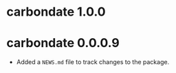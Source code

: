 # carbondate 1.0.0

# carbondate 0.0.0.9

* Added a `NEWS.md` file to track changes to the package.
